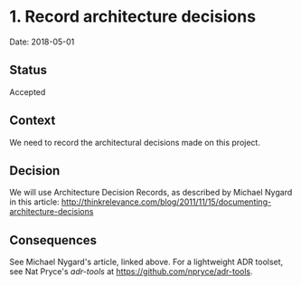 # 1. Record architecture decisions

Date: 2018-05-01

## Status

Accepted

## Context

We need to record the architectural decisions made on this project.

## Decision

We will use Architecture Decision Records, as described by Michael Nygard in this article: http://thinkrelevance.com/blog/2011/11/15/documenting-architecture-decisions

## Consequences

See Michael Nygard's article, linked above. For a lightweight ADR toolset, see Nat Pryce's _adr-tools_ at https://github.com/npryce/adr-tools.
